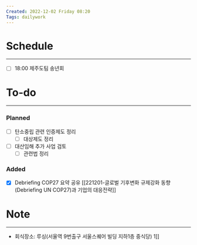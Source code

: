 ```yaml
---
Created: 2022-12-02 Friday 08:20
Tags: dailywork
---
```


# Schedule
---
- [ ] 18:00 제주도팀 송년회


# To-do
---
### Planned
- [ ] 탄소중립 관련 인증제도 정리
	- [ ] 대상제도 정리
- [ ] 대산임해 추가 사업 검토
	- [ ] 관련법 정리

### Added
- [x] Debriefing COP27 요약 공유
      [[221201-글로벌 기후변화 규제강화 동향 (Debriefing UN COP27)과 기업의 대응전략]]

# Note
---
- 회식장소: 루싱(서울역 9번출구 서울스퀘어 빌딩 지하1층 중식당)
1]]